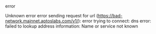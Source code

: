 error

Unknown error error sending request for url (https://bad-network.mainnet.aptoslabs.com/v1/): error trying to connect: dns error: failed to lookup address information: Name or service not known

